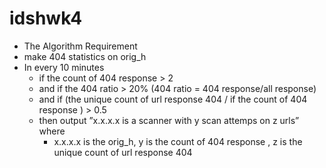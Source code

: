 # idshwk4

* The Algorithm Requirement
* make 404 statistics on orig_h
* In every 10 minutes
  * if the count of 404 response > 2
  * and if the 404 ratio > 20% (404 ratio = 404 response/all response)
  *  and if (the unique count of url response 404 / if the count of 404 response ) > 0.5
  * then output ”x.x.x.x is a scanner with y scan attemps on z urls” where
    * x.x.x.x is the orig_h, y is the count of 404 response , z is the unique count of url response 404
